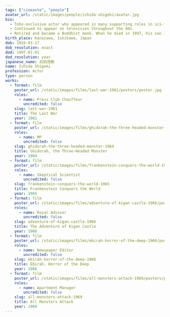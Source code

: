 ```yaml
---
tags: ["cineaste", "people"]
avatar_url: /static/images/people/ishida-shigeki/avatar.jpg
bio:
  - Toho-exclusive actor who appeared in many supporting roles in sci-fi, fantasy, and <i>Crazy Cats</i> comedies during the 60s.
  - Continued to appear on television throughout the 80s.
  - Retired and became a Buddhist monk. When he died in 1997, his son Ishida Tarô inherited his priesthood.
birth_place: Kanazawa, Ishikawa, Japan
dob: 1924-03-17
dob_resolution: exact
dod: 1997-01-01
dod_resolution: year
japanese_name: 石田茂樹
name: Ishida Shigeki
profession: Actor
type: person
works:
  - format: film
    poster_url: /static/images/films/last-war-1961/posters/poster.jpg
    roles:
      - name: Press Club Chauffeur
        uncredited: false
    slug: last-war-1961
    title: The Last War
    year: 1961
  - format: film
    poster_url: /static/images/films/ghidorah-the-three-headed-monster-1964/posters/poster.jpg
    roles:
      - name: MP
        uncredited: false
    slug: ghidorah-the-three-headed-monster-1964
    title: Ghidorah, the Three-Headed Monster
    year: 1964
  - format: film
    poster_url: /static/images/films/frankenstein-conquers-the-world-1965/posters/poster.jpg
    roles:
      - name: Skeptical Scientist
        uncredited: false
    slug: frankenstein-conquers-the-world-1965
    title: Frankenstein Conquers the World
    year: 1965
  - format: film
    poster_url: /static/images/films/adventure-of-kigan-castle-1966/posters/poster.jpg
    roles:
      - name: Royal Advisor
        uncredited: false
    slug: adventure-of-kigan-castle-1966
    title: The Adventure of Kigan Castle
    year: 1966
  - format: film
    poster_url: /static/images/films/ebirah-horror-of-the-deep-1966/posters/poster.jpg
    roles:
      - name: Newspaper Editor
        uncredited: false
    slug: ebirah-horror-of-the-deep-1966
    title: Ebirah, Horror of the Deep
    year: 1966
  - format: film
    poster_url: /static/images/films/all-monsters-attack-1969/posters/poster.jpg
    roles:
      - name: Apartment Manager
        uncredited: false
    slug: all-monsters-attack-1969
    title: All Monsters Attack
    year: 1969
---
```

